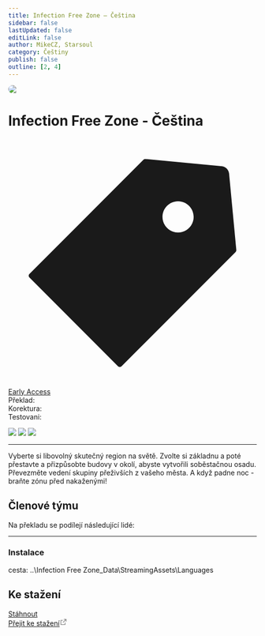 ```yaml
---
title: Infection Free Zone – Čeština
sidebar: false
lastUpdated: false
editLink: false
author: MikeCZ, Starsoul
category: Češtiny
publish: false
outline: [2, 4]
---
```

<script setup lang="ts">
const people = {
  lead: [
    { name: "MikeCZ", role: "Vedení projektu, Překlad"}
  ],
  l10n: [
    { name: "Starsoul", role: "Překlad, Korektura", url: "https://lokalizace.net/tym/starsoul" },
  ]
};
</script>

<div style="border-radius: 16px; overflow: hidden; margin-bottom: 16px;">
  <img src="https://shared.cloudflare.steamstatic.com/store_item_assets/steam/apps/1465460/library_hero.jpg?t=1644920770">
</div>

# Infection Free Zone - Čeština 
<div class="page-tag-info" aria-label="Tag🏷" data-balloon-pos="up">
<svg xmlns="http://www.w3.org/2000/svg" class="icon tag-icon" viewBox="0 0 1024 1024" fill="currentColor" aria-label="tag icon" name="tag"><path d="M939.902 458.563L910.17 144.567c-1.507-16.272-14.465-29.13-30.737-30.737L565.438 84.098h-.402c-3.215 0-5.726 1.005-7.634 2.913l-470.39 470.39a10.004 10.004 0 000 14.164l365.423 365.424c1.909 1.908 4.42 2.913 7.132 2.913s5.223-1.005 7.132-2.913l470.39-470.39c2.01-2.11 3.014-5.023 2.813-8.036zm-240.067-72.121c-35.458 0-64.286-28.828-64.286-64.286s28.828-64.285 64.286-64.285 64.286 28.828 64.286 64.285-28.829 64.286-64.286 64.286z"></path></svg>
<div style="max-width: 600px" class="tag-custom page-tag-item">
<a href="" class="yellow">
<el-tag type="warning" effect="light">Early Access</el-tag>
</a></div></div> 

<div class="stavpr prog-custom" style="display: flex; align-items: center; column-gap: 12px">
  <div class="infopr">Překlad:</div>
  <div class="progpr" style="flex: 1"><el-progress :percentage="100" :stroke-width="18" :text-inside="true" status="success" striped /></div>
</div>
<div class="stavpr prog-custom" style="display: flex; align-items: center; column-gap: 12px">
  <div class="infopr">Korektura:</div>
  <div class="progpr" style="flex: 1"><el-progress :percentage="100" :stroke-width="18" :text-inside="true" status="warning" striped /></div>
</div>
<div class="stavpr prog-custom" style="display: flex; align-items: center; column-gap: 12px">
  <div class="infopr">Testovani:</div>
  <div class="progpr" style="flex: 1"><el-progress :percentage="100" :stroke-width="18" :text-inside="true" status="primary" striped /></div>
</div>

![](https://img.shields.io/badge/herní%20klient-Steam-grey?style=for-the-badge) 
![](https://img.shields.io/badge/verze%20hry-aktuální-grey?style=for-the-badge) 
![](https://img.shields.io/badge/verze%20překladu-0.25.4.18_14-grey?style=for-the-badge)

------------
Vyberte si libovolný skutečný region na světě. Zvolte si základnu a poté přestavte a přizpůsobte budovy v okolí, abyste vytvořili soběstačnou osadu. Převezměte vedení skupiny přeživších z vašeho města. A když padne noc - braňte zónu před nakaženými!

## Členové týmu

Na překladu se podílejí následující lidé:

<PTeamMembers :members="people.lead" />

<PTeamMembers :members="people.l10n" />

<PTeamMembers :members="people.support" />

<PTeamMembers :members="people.partners" />

<hr>

### Instalace
cesta: ..\Infection Free Zone_Data\StreamingAssets\Languages <br />

## Ke stažení
<a href="https://www.dropbox.com/scl/fi/3mdvc1jdeqy25625qzs1s/Infection-Free-Zone-e-tina.rar?rlkey=xtw23oflo72tpmt9btffh9im3&st=dzpev8do&dl=1" target="_blank">Stáhnout</a> <br>
<a href="https://lokalizace.net/cestina-do/infection-free-zone" target="_blank">Přejit ke stažení</a><svg xmlns="http://www.w3.org/2000/svg" width="16" height="16" viewBox="0 0 24 24" class="icons"><path fill="#888888" d="M10 6v2H5v11h11v-5h2v6a1 1 0 0 1-1 1H4a1 1 0 0 1-1-1V7a1 1 0 0 1 1-1zm11-3v8h-2V6.413l-7.793 7.794l-1.414-1.414L17.585 5H13V3z"/></svg> <br> <!--1. listopad 2024-->

<el-divider />













